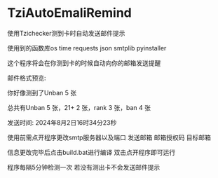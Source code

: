 # TziAutoEmaliRemind
使用Tzichecker测到卡时自动发送邮件提示

使用到的函数库os time requests json smtplib pyinstaller

这个程序将会在你测到卡的时候自动向你的邮箱发送提醒

邮件格式预览:

  你好像测到了Unban 5 张
  
  总共有Unban 5 张，21+ 2 张，rank 3 张，ban 4 张
  
  发送时间: 2024年8月2日16时34分23秒
  
使用前需点开程序更改smtp服务器以及端口 发送邮箱 邮箱授权码 目标邮箱

信息更改完毕后点击build.bat进行编译 双击点开程序即可运行

程序每隔5分钟检测一次 若没有测出卡不会发送邮件提示


